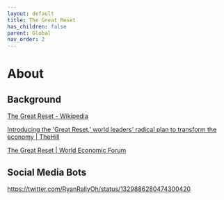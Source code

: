 ```yaml
---
layout: default
title: The Great Reset
has_children: false
parent: Global
nav_order: 2
---
```


# About


## Background 
[The Great Reset - Wikipedia](https://en.wikipedia.org/wiki/The_Great_Reset)

[Introducing the 'Great Reset,' world leaders' radical plan to transform the economy | TheHill](https://thehill.com/opinion/energy-environment/504499-introducing-the-great-reset-world-leaders-radical-plan-to)

[The Great Reset | World Economic Forum](https://www.weforum.org/great-reset)


## Social Media Bots
https://twitter.com/RyanRallyOh/status/1329886280474300420